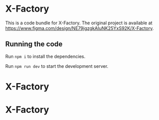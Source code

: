 
  # X-Factory

  This is a code bundle for X-Factory. The original project is available at https://www.figma.com/design/NE79jgzgkAIuNK25YxS92K/X-Factory.

  ## Running the code

  Run `npm i` to install the dependencies.

  Run `npm run dev` to start the development server.
  # X-Factory
# X-Factory
